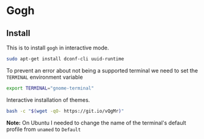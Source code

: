 # Gogh

## Install

This is to install `gogh` in interactive mode.

```bash
sudo apt-get install dconf-cli uuid-runtime

```

To prevent an error about not being a supported terminal we need to set the `TERMINAL` environment variable

```bash
export TERMINAL="gnome-terminal"
```

Interactive installation of themes.

```bash
bash -c "$(wget -qO- https://git.io/vQgMr)"
```

**Note:** On Ubuntu I needed to change the name of the terminal's default profile from `unamed` to `Default`